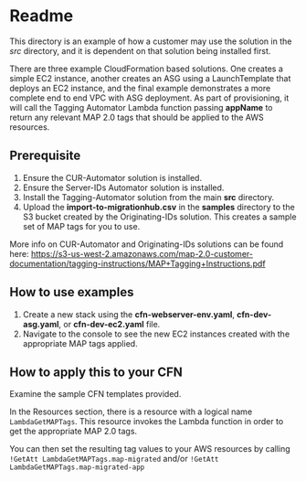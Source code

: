 # Readme
This directory is an example of how a customer may use the solution in the *src* directory, and it is dependent on that solution being installed first.

There are three example CloudFormation based solutions. One creates a simple EC2 instance, another creates an ASG using a LaunchTemplate that deploys an EC2 instance, and the final example demonstrates a more complete end to end VPC with ASG deployment. As part of provisioning, it will call the Tagging Automator Lambda function passing **appName** to return any relevant MAP 2.0 tags that should be applied to the AWS resources. 

## Prerequisite
1) Ensure the CUR-Automator solution is installed.  
2) Ensure the Server-IDs Automator solution is installed.  
3) Install the Tagging-Automator solution from the main **src** directory.  
4) Upload the **import-to-migrationhub.csv** in the **samples** directory to the S3 bucket created by the Originating-IDs solution. This creates a sample set of MAP tags for you to use.

More info on CUR-Automator and Originating-IDs solutions can be found here: https://s3-us-west-2.amazonaws.com/map-2.0-customer-documentation/tagging-instructions/MAP+Tagging+Instructions.pdf


## How to use examples
1. Create a new stack using the **cfn-webserver-env.yaml**, **cfn-dev-asg.yaml**, or **cfn-dev-ec2.yaml** file.  
2. Navigate to the console to see the new EC2 instances created with the appropriate MAP tags applied.   


## How to apply this to your CFN
Examine the sample CFN templates provided. 

In the Resources section, there is a resource with a logical name `LambdaGetMAPTags`. This resource invokes the Lambda function in order to get the appropriate MAP 2.0 tags. 

You can then set the resulting tag values to your AWS resources by calling `!GetAtt LambdaGetMAPTags.map-migrated` and/or `!GetAtt LambdaGetMAPTags.map-migrated-app`
